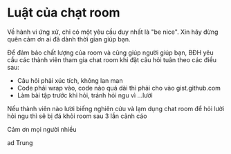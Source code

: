 # Luật của chạt room

Về hành vi ứng xử, chỉ có một yêu cầu duy nhất là "be nice". Xin hãy đừng quên cảm ơn ai đã dành thời gian giúp bạn.

Để đảm bảo chất lượng của room và cũng giúp người giúp bạn, BĐH yêu cầu các thành viên tham gia chat room
khi đặt câu hỏi tuân theo các điều sau:

* Câu hỏi phải xúc tích, không lan man
* Code phải wrap vào, code nào quá dài thì phải cho vào gist.github.com
* Làm bài tập trước khi hỏi, tránh hỏi ngu vì ...lười

Nếu thành viên nào lười biếng nghiên cứu và lạm dụng chat room để hỏi lười hỏi ngu thì sẽ bị đá khỏi room sau 3 lần cảnh cáo

Cảm ơn mọi người nhiều

ad Trung

